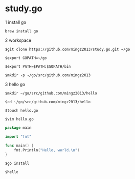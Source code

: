 # study.go



1 install go

`brew install go`



2 workspace

`$git clone https://github.com/mingz2013/study.go.git ~/go`

`$export GOPATH=~/go`

`$export PATH=$PATH:$GOPATH/bin`

`$mkdir -p ~/go/src/github.com/mingz2013`

3 hello go

`$mkdir ~/go/src/github.com/mingz2013/hello`

`$cd ~/go/src/github.com/mingz2013/hello`

`$touch hello.go`

`$vim hello.go`

```go
package main

import "fmt"

func main() {
	fmt.Println("Hello, world.\n")
}
```

`$go install`

`$hello`







